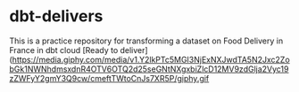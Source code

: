 # dbt-delivers
This is a practice repository for transforming a dataset on Food Delivery in France in dbt cloud
[Ready to deliver](https://media.giphy.com/media/v1.Y2lkPTc5MGI3NjExNXJwdTA5N2Jxc2ZobGk1NWNhdmsxdnR4OTV6OTQ2d25seGNtNXgxbiZlcD12MV9zdGlja2Vyc19zZWFyY2gmY3Q9cw/cmeftTWtoCnJs7XR5P/giphy.gif